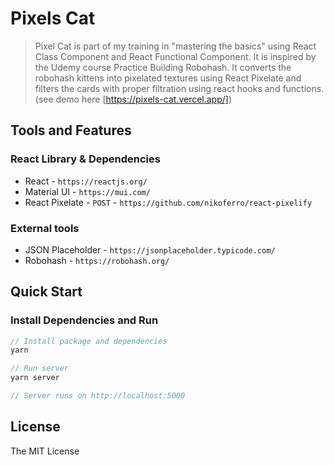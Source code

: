 # Pixels Cat
> Pixel Cat is part of my training in "mastering the basics" using React Class Component and React Functional Component. It is inspired by the Udemy course Practice Building Robohash. It converts the robohash kittens into pixelated textures using React Pixelate and filters the cards with proper filtration using react hooks and functions. (see demo here [https://pixels-cat.vercel.app/])

## Tools and Features

### React Library & Dependencies
- React - `https://reactjs.org/`
- Material UI - `https://mui.com/`
- React Pixelate - `POST` - `https://github.com/nikoferro/react-pixelify`

### External tools
- JSON Placeholder  - `https://jsonplaceholder.typicode.com/`
- Robohash - `https://robohash.org/`

## Quick Start

### Install Dependencies and Run

```javascript
// Install package and dependencies 
yarn

// Run server
yarn server

// Server runs on http://localhost:5000
```

## License
The MIT License